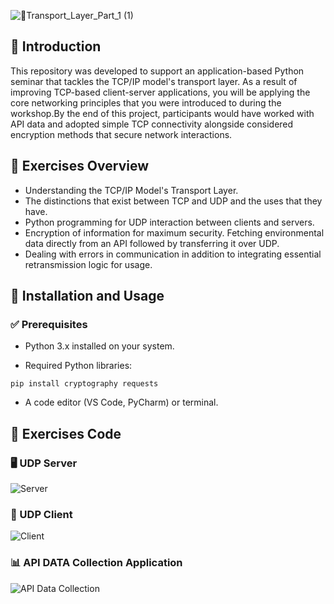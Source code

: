 ![🚚Transport_Layer_Part_1 (1)](https://github.com/user-attachments/assets/7b85362c-16cd-4064-94fa-2fd0e8ddb7f9)

## 📌 Introduction

This repository was developed to support an application-based Python seminar that tackles the TCP/IP model's transport layer. As a result of improving TCP-based client-server applications, you will be applying the core networking principles that you were introduced to during the workshop.By the end of this project, participants would have worked with API data and adopted simple TCP connectivity alongside considered encryption methods that secure network interactions.

## 📝 Exercises Overview

- Understanding the TCP/IP Model's Transport Layer. 
- The distinctions that exist between TCP and UDP and the uses that they have. 
- Python programming for UDP interaction between clients and servers. 
- Encryption of information for maximum security. Fetching environmental data directly from an API followed by transferring it over UDP. 
- Dealing with errors in communication in addition to integrating essential retransmission logic for usage.
## 🚀 Installation and Usage

### ✅ Prerequisites

- Python 3.x installed on your system.

- Required Python libraries:

```pip install cryptography requests ```

- A code editor (VS Code, PyCharm) or terminal.
  
## 📄 Exercises Code

### 🖥️ UDP Server
![Server](https://github.com/user-attachments/assets/e808f069-a7e3-4d0d-aa77-2e8e825422f7)

### 📱 UDP Client
![Client](https://github.com/user-attachments/assets/404e62a1-4062-46e2-99be-77793e4aa86a)

### 📊 API DATA Collection Application
![API Data Collection](https://github.com/user-attachments/assets/560a8e5b-d4df-4ae9-8361-f827e2a11c4e)
